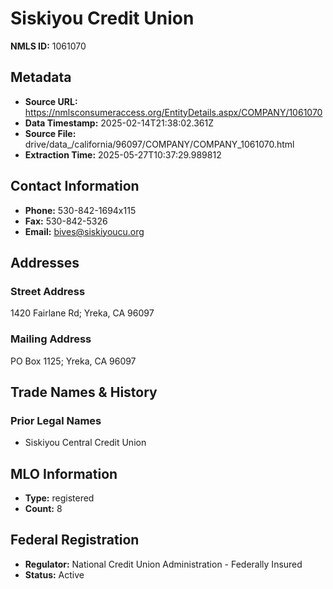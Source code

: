 # Siskiyou Credit Union

**NMLS ID:** 1061070

## Metadata
- **Source URL:** https://nmlsconsumeraccess.org/EntityDetails.aspx/COMPANY/1061070
- **Data Timestamp:** 2025-02-14T21:38:02.361Z
- **Source File:** drive/data_/california/96097/COMPANY/COMPANY_1061070.html
- **Extraction Time:** 2025-05-27T10:37:29.989812

## Contact Information
- **Phone:** 530-842-1694x115
- **Fax:** 530-842-5326
- **Email:** bives@siskiyoucu.org

## Addresses
### Street Address
1420 Fairlane Rd; Yreka, CA 96097

### Mailing Address
PO Box 1125; Yreka, CA 96097

## Trade Names & History
### Prior Legal Names
- Siskiyou Central Credit Union

## MLO Information
- **Type:** registered
- **Count:** 8

## Federal Registration
- **Regulator:** National Credit Union Administration - Federally Insured
- **Status:** Active
